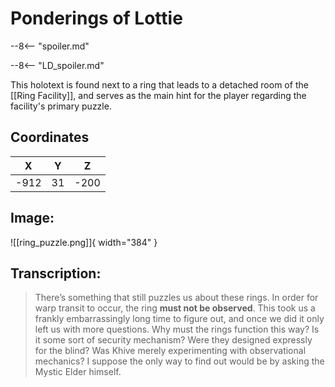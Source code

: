 # Ponderings of Lottie

--8<-- "spoiler.md"

--8<-- "LD_spoiler.md"

This holotext is found next to a ring that leads to a detached room of the [[Ring Facility]], and serves as the main hint for the player regarding the facility's primary puzzle.

## Coordinates
| **X** | **Y** | **Z** |
| :---: | :---: | :---: |
| -912 |  31  | -200 |

## Image:

![[ring_puzzle.png]]{ width="384" }

## Transcription:
> There’s something that still puzzles us about these rings. In order for warp transit to occur, the ring **must not be observed**. This took us a frankly embarrassingly long time to figure out, and once we did it only left us with more questions. Why must the rings function this way? Is it some sort of security mechanism? Were they designed expressly for the blind? Was Khive merely experimenting with observational mechanics? I suppose the only way to find out would be by asking the Mystic Elder himself.
